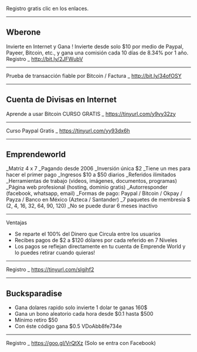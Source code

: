 Registro gratis clic en los enlaces.
_____
Wberone
------------------------
Invierte en Internet y Gana !
Invierte desde solo $10 por medio de Paypal, Payeer, Bitcoin, etc., y gana una comisión cada 10 días de 8.34% por 1 año.
Registro _ http://bit.ly/2JFWubV
___
Prueba de transacción fiable por Bitcoin / Factura _ http://bit.ly/34ofOSY
________________________
Cuenta de Divisas en Internet
-------------------------
Aprende a usar Bitcoin CURSO GRATIS _ https://tinyurl.com/y9vy32zy
_________
Curso Paypal Gratis _ https://tinyurl.com/yy93dx6h
____________________________
Emprendeworld
-----------------
_Matriz 4 x 7
_Pagando desde 2006
_Inversión única $2
_Tiene un mes para hacer el primer pago
_Ingresos $10 a $50 diarios
_Referidos ilimitados
_Herramientas de trabajo (videos, imágenes, documentos, programas)
_Página web profesional (hosting, dominio gratis)
_Autorresponder (facebook, whatsapp, email)
_Formas de pago: Paypal / Bitcoin / Okpay / Payza / Banco en México (Azteca / Santander)
_7 paquetes de membresía $ (2, 4, 16, 32, 64, 90, 120)
_No se puede durar 6 meses inactivo
___
Ventajas
- Se reparte el 100% del Dinero que Circula entre los usuarios
- Recibes pagos de $2 a $120 dólares por cada referido en 7 Niveles
- Los pagos se reflejan directamente en tu cuenta de Emprende World y lo puedes retirar cuando quieras!
___
Registro _ https://tinyurl.com/slgjhf2
_____
Bucksparadise
----
- Gana dolares rapido solo invierte 1 dolar te ganas 160$
- Gana un bono aleatorio cada hora desde $0.1 hasta $500
- Mínimo retiro $50
- Con éste código gana $0.5
VDoAbb8fe734e
___
Registro _ https://goo.gl/VrQtXz
(Solo se entra con Facebook)

